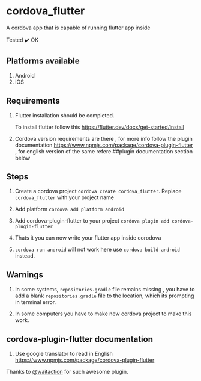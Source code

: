 # cordova_flutter
A cordova app that is capable of running flutter app inside

Tested :heavy_check_mark: OK

## Platforms available
1. Android
2. iOS

## Requirements
1. Flutter installation should be completed.
 
    To install flutter follow this <https://flutter.dev/docs/get-started/install>
    
2. Cordova version requirements are there , for more info follow the plugin documentation <https://www.npmjs.com/package/cordova-plugin-flutter> , for english version of the same refere ##plugin documentation section below 


## Steps
1. Create a cordova project
  `cordova create cordova_flutter`. Replace `cordova_flutter` with your project name
2. Add platform
   `cordova add platform android`
3. Add cordova-plugin-flutter to your project
    `cordova plugin add cordova-plugin-flutter`
4. Thats it you can now write your flutter app inside corodova

5. `cordova run android` will not work here use `cordova build android` instead.

## Warnings

1. In some systems, `repositories.gradle` file remains missing , you have to add a blank `repositories.gradle` file to the location, which its prompting in terminal error.

2. In some computers you have to make new cordova project to make this work.


## cordova-plugin-flutter documentation
  1. Use google translator to read in English <https://www.npmjs.com/package/cordova-plugin-flutter>
  
Thanks to [@waitaction](https://github.com/waitaction) for such awesome plugin.
  
  
  




